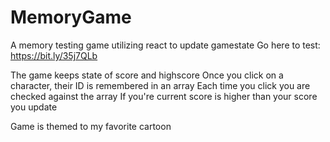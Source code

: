 # MemoryGame
A memory testing game utilizing react to update gamestate 
Go here to test: https://bit.ly/35j7QLb

The game keeps state of score and highscore
Once you click on a character, their ID is remembered in an array
Each time you click you are checked against the array
If you're current score is higher than your score you update

Game is themed to my favorite cartoon
